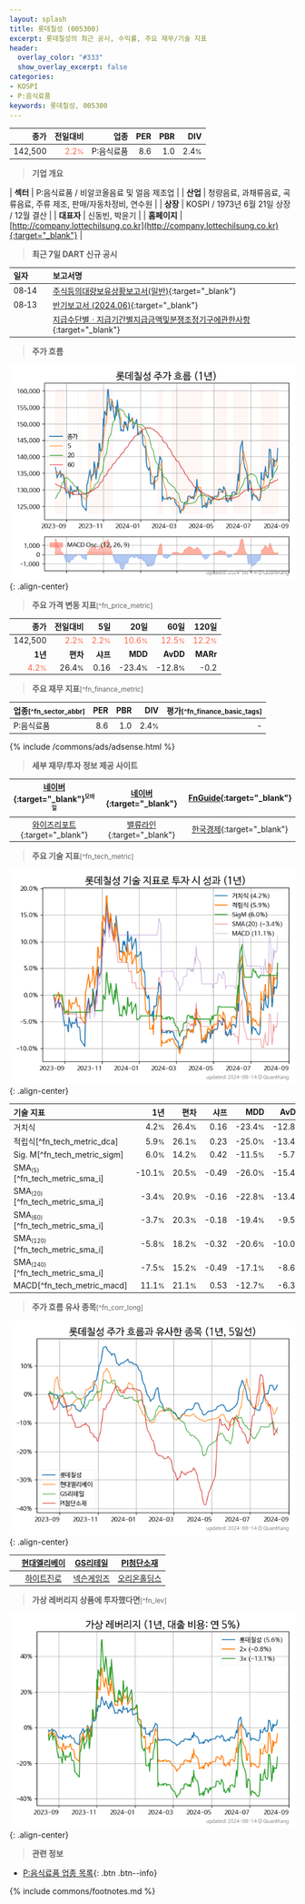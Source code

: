 ```yaml
---
layout: splash
title: 롯데칠성 (005300)
excerpt: 롯데칠성의 최근 공시, 수익률, 주요 재무/기술 지표
header:
  overlay_color: "#333"
  show_overlay_excerpt: false
categories:
- KOSPI
- P:음식료품
keywords: 롯데칠성, 005300
---
```


| **종가** | **전일대비** | **업종** | **PER** | **PBR** | **DIV** |
| -------: | -----------: | -------: | ------: | ------: | ------: |
| 142,500 | <span style="color: tomato">2.2<small>%</small></span> | P:음식료품 | 8.6 | 1.0 | 2.4<small>%</small> |

<!-- more -->


> **기업 개요**<a id="company"></a>

| <span style="white-space:nowrap;">**섹터**</span> | P:음식료품 / 비알코올음료 및 얼음 제조업 |
| <span style="white-space:nowrap;">**산업**</span> | 청량음료, 과채류음료, 곡류음료, 주류 제조, 판매/자동차정비, 연수원 |
| <span style="white-space:nowrap;">**상장**</span> | KOSPI / 1973년 6월 21일 상장 / 12월 결산 |
| <span style="white-space:nowrap;">**대표자**</span> | 신동빈, 박윤기 |
| <span style="white-space:nowrap;">**홈페이지**</span> | [http://company.lottechilsung.co.kr](http://company.lottechilsung.co.kr){:target="_blank"} |


> **최근 7일 DART 신규 공시**<a id="dart"></a>

| **일자** |      | **보고서명** |
| :------- | :--- | :----------- |
| 08&#x2011;14 | | [주식등의대량보유상황보고서(일반)](https://dart.fss.or.kr/dsaf001/main.do?rcpNo=20240814003178){:target="_blank"} |
| 08&#x2011;13 | | [반기보고서 (2024.06)](https://dart.fss.or.kr/dsaf001/main.do?rcpNo=20240813001462){:target="_blank"} |
|  | | [지급수단별ㆍ지급기간별지급금액및분쟁조정기구에관한사항](https://dart.fss.or.kr/dsaf001/main.do?rcpNo=20240813001090){:target="_blank"} |


> **주가 흐름**<a id="price"></a>

![005300](/stock/images/005300.png){: .align-center}


> **주요 가격 변동 지표**<small>[^fn_price_metric]</small>

| **종가** | **전일대비** | **5일** | **20일** | **60일** | **120일** |
| -------: | -----------: | ------: | -------: | -------: | --------: |
| 142,500 | <span style="color: tomato">2.2<small>%</small></span> | <span style="color: tomato">2.2<small>%</small></span> | <span style="color: tomato">10.6<small>%</small></span> | <span style="color: tomato">12.5<small>%</small></span> | <span style="color: tomato">12.2<small>%</small></span> |
| **1년** | **편차** | **샤프** | **MDD** | **AvDD** | **MARr** |
| <span style="color: tomato">4.2<small>%</small></span> | 26.4<small>%</small> | 0.16 | -23.4<small>%</small> | -12.8<small>%</small> | -0.2 |


> **주요 재무 지표**<small>[^fn_finance_metric]</small>

| **업종**<small>[^fn_sector_abbr]</small> | **PER** | **PBR** | **DIV** | **평가**<small>[^fn_finance_basic_tags]</small> |
| :--------------------------------------- | ------: | ------: | ------: | ----------------------------------------------: |
| P:음식료품 | 8.6 | 1.0 | 2.4<small>%</small> | - |



{% include /commons/ads/adsense.html %}

> **세부 재무/투자 정보 제공 사이트**

| [네이버](https://m.stock.naver.com/domestic/stock/005300/finance/summary){:target="_blank"}<sup><small>모바일</small></sup> | [네이버](https://finance.naver.com/item/coinfo.naver?code=005300){:target="_blank"} | [FnGuide](https://comp.fnguide.com/SVO2/ASP/SVD_Invest.asp?gicode=A005300&MenuYn=Y){:target="_blank"} |
| :---: | :---: | :---: |
| [와이즈리포트](https://comp.wisereport.co.kr/company/c1040001.aspx?cmp_cd=005300){:target="_blank"} | [밸류라인](https://www.valueline.co.kr/finance/summary/005300){:target="_blank"} | [한국경제](https://markets.hankyung.com/stock/005300/financial-summary){:target="_blank"} |


> **주요 기술 지표**<small>[^fn_tech_metric]</small>


![005300](/stock/images/005300_tech.png){: .align-center}

| **기술 지표** | **1년** | **편차** | **샤프** | **MDD** | **AvDD** |
| :------------ | ------: | -----------: | -------: | ------: | -------: |
| 거치식 | 4.2<small>%</small> | 26.4<small>%</small> | 0.16 | -23.4<small>%</small> | -12.8<small>%</small> |
| 적립식[^fn_tech_metric_dca] | 5.9<small>%</small> | 26.1<small>%</small> | 0.23 | -25.0<small>%</small> | -13.4<small>%</small> |
| Sig. M[^fn_tech_metric_sigm] | 6.0<small>%</small> | 14.2<small>%</small> | 0.42 | -11.5<small>%</small> | -5.7<small>%</small> |
| SMA<small><sub>(5)</sub></small>[^fn_tech_metric_sma_i] | -10.1<small>%</small> | 20.5<small>%</small> | -0.49 | -26.0<small>%</small> | -15.4<small>%</small> |
| SMA<small><sub>(20)</sub></small>[^fn_tech_metric_sma_i] | -3.4<small>%</small> | 20.9<small>%</small> | -0.16 | -22.8<small>%</small> | -13.4<small>%</small> |
| SMA<small><sub>(60)</sub></small>[^fn_tech_metric_sma_i] | -3.7<small>%</small> | 20.3<small>%</small> | -0.18 | -19.4<small>%</small> | -9.5<small>%</small> |
| SMA<small><sub>(120)</sub></small>[^fn_tech_metric_sma_i] | -5.8<small>%</small> | 18.2<small>%</small> | -0.32 | -20.6<small>%</small> | -10.0<small>%</small> |
| SMA<small><sub>(240)</sub></small>[^fn_tech_metric_sma_i] | -7.5<small>%</small> | 15.2<small>%</small> | -0.49 | -17.1<small>%</small> | -8.6<small>%</small> |
| MACD[^fn_tech_metric_macd] | 11.1<small>%</small> | 21.1<small>%</small> | 0.53 | -12.7<small>%</small> | -6.3<small>%</small> |


> **주가 흐름 유사 종목**<a id="corr"></a><small>[^fn_corr_long]</small>

![005300](/stock/images/005300_corr.png){: .align-center}

|       | [현대엘리베이](/017800/) | [GS리테일](/007070/) | [PI첨단소재](/178920/) |
| :---: | :------------------------------------: | :------------------------------------: | :------------------------------------: |
|       | [하이트진로](/000080/) | [넥슨게임즈](/225570/) | [오리온홀딩스](/001800/) |


> **가상 레버리지 상품에 투자했다면**<a id="2x"></a><small>[^fn_lev]</small>

![005300](/stock/images/005300_2x.png){: .align-center}


> **관련 정보**

- [P:음식료품 업종 목록](/stats/sector/kospi_업종_음식료품_종목/){: .btn .btn--info}

{% include commons/footnotes.md %}